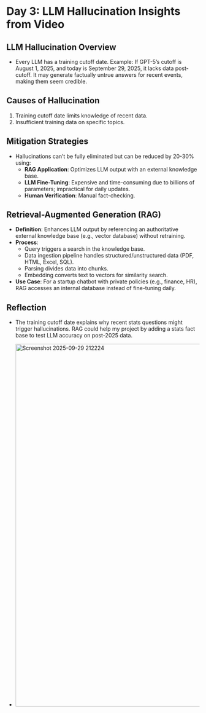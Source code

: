# Day 3: LLM Hallucination Insights from Video

## LLM Hallucination Overview
- Every LLM has a training cutoff date. Example: If GPT-5’s cutoff is August 1, 2025, and today is September 29, 2025, it lacks data post-cutoff. It may generate factually untrue answers for recent events, making them seem credible.

## Causes of Hallucination
1. Training cutoff date limits knowledge of recent data.
2. Insufficient training data on specific topics.

## Mitigation Strategies
- Hallucinations can’t be fully eliminated but can be reduced by 20-30% using:
  - **RAG Application**: Optimizes LLM output with an external knowledge base.
  - **LLM Fine-Tuning**: Expensive and time-consuming due to billions of parameters; impractical for daily updates.
  - **Human Verification**: Manual fact-checking.

## Retrieval-Augmented Generation (RAG)
- **Definition**: Enhances LLM output by referencing an authoritative external knowledge base (e.g., vector database) without retraining.
- **Process**: 
  - Query triggers a search in the knowledge base.
  - Data ingestion pipeline handles structured/unstructured data (PDF, HTML, Excel, SQL).
  - Parsing divides data into chunks.
  - Embedding converts text to vectors for similarity search.
- **Use Case**: For a startup chatbot with private policies (e.g., finance, HR), RAG accesses an internal database instead of fine-tuning daily.

## Reflection
- The training cutoff date explains why recent stats questions might trigger hallucinations. RAG could help my project by adding a stats fact base to test LLM accuracy on post-2025 data.

- <img width="1719" height="944" alt="Screenshot 2025-09-29 212224" src="https://github.com/user-attachments/assets/b863bda8-9622-4871-8ca4-e98a58c435c3" />
